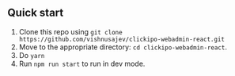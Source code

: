 
## Quick start

1. Clone this repo using `git clone https://github.com/vishnusajev/clickipo-webadmin-react.git`
2. Move to the appropriate directory: `cd clickipo-webadmin-react`.<br />
3. Do `yarn`
4. Run `npm run start` to run in dev mode.

